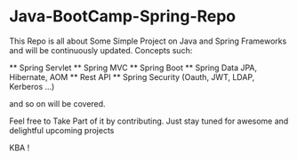 # Java-BootCamp-Spring-Repo

This Repo is all about Some Simple Project on Java and Spring Frameworks and will be continuously updated.
Concepts such:

** Spring Servlet
** Spring MVC
** Spring Boot
** Spring Data JPA, Hibernate, AOM
** Rest API
** Spring Security (Oauth, JWT, LDAP, Kerberos ...)

and so on will be covered.

Feel free to Take Part of it by contributing.
Just stay tuned for awesome and delightful upcoming projects

KBA !

